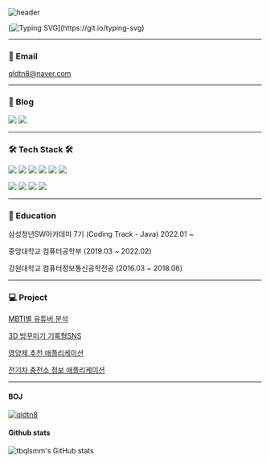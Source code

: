 ![header](https://capsule-render.vercel.app/api?type=waving&color=timeAuto&text=Noh%20SuBin&height=300&fontSize=60)


[![Typing SVG](https://readme-typing-svg.demolab.com?font=Fira+Code&size=30&pause=1000&color=000000E6&vCenter=true&width=435&height=60&lines=%F0%9F%91%A9%F0%9F%8F%BB%E2%80%8D%F0%9F%92%BB+About+Me!)](https://git.io/typing-svg)

---

### 📮 Email

qldtn8@naver.com

---

### 📑 Blog

[<img src="https://img.shields.io/badge/Tistory-000000?style=flat&logo=Tistory&logoColor=white" />](https://qldtn8.tistory.com/) [<img src="https://img.shields.io/badge/Naver-03C75A?style=flat&logo=Naver&logoColor=white" />](https://blog.naver.com/qldtn8)

---

### 🛠 Tech Stack 🛠

<img src="https://img.shields.io/badge/Java-6DB33F?style=flat-square&logo=Java&logoColor=black"/> <img src="https://img.shields.io/badge/SpringBoot-6DB33F?style=flat-square&logo=SpringBoot&logoColor=white"/> <img src="https://img.shields.io/badge/SpringSecurity-6DB33F?style=flat-square&logo=SpringSecurity&logoColor=white"/> <img src="https://img.shields.io/badge/SpringRestDocs-6DB33F?style=flat-square&logo=SpringRestDocs&logoColor=black"/> <img src="https://img.shields.io/badge/MySQL-4479A1?style=flat-square&logo=MySQL&logoColor=white"/> <img src="https://img.shields.io/badge/MariaDB-003545?style=flat-square&logo=MariaDB&logoColor=white"/>

  <img src="https://img.shields.io/badge/Amazon RDS-527FFF?style=flat-square&logo=Amazon RDS&logoColor=white"/> <img src="https://img.shields.io/badge/Redis-DC382D?style=flat-square&logo=Redis&logoColor=white"/> <img src="https://img.shields.io/badge/Amazon S3-569A31?style=flat-square&logo=Amazon S3&logoColor=white"/> <img src="https://img.shields.io/badge/Elasticsearch-005571?style=flat-square&logo=Elasticsearch&logoColor=white"/>

---

### 🏫 Education

삼성청년SW아카데미 7기 (Coding Track - Java) 2022.01 ~
  
중앙대학교 컴퓨터공학부 (2019.03 ~ 2022.02)
  
강원대학교 컴퓨터정보통신공학전공 (2016.03 ~ 2018.06)

---

### 💻 Project

[MBTI별 유튜버 분석](https://github.com/tbqlsmm/YUTI)

[3D 방꾸미기 기록형SNS](https://github.com/InfoMansion)

[영양제 추천 애플리케이션](https://github.com/Capstone2021-2)

[전기차 충전소 정보 애플리케이션](https://github.com/Capstone2021-1)

---

#### BOJ

[![qldtn8](http://mazassumnida.wtf/api/generate_badge?boj=qldtn8)](https://solved.ac/qldtn8)

#### Github stats
  
![tbqlsmm's GitHub stats](https://github-readme-stats.vercel.app/api?username=tbqlsmm&theme=swift&show_icons=true)
